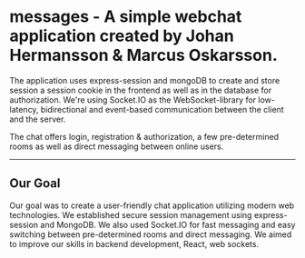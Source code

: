 # messages - A simple webchat application created by Johan Hermansson & Marcus Oskarsson.


The application uses express-session and mongoDB to create and store session a session cookie in the frontend as well as in the database for authorization.
We're using Socket.IO as the WebSocket-library for low-latency, bidirectional and event-based communication between the client and the server.

The chat offers login, registration & authorization, a few pre-determined rooms as well as direct messaging between online users.

---

Our Goal
---

Our goal was to create a user-friendly chat application utilizing modern web technologies. We established secure session management using express-session and MongoDB. We also used Socket.IO for fast messaging and easy switching between pre-determined rooms and direct messaging. We aimed to improve our skills in backend development, React, web sockets.
